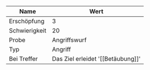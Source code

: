 | Name          | Wert                              |
| ------------- | --------------------------------- |
| Erschöpfung   | 3                                 |
| Schwierigkeit | 20                                |
| Probe         | Angriffswurf                      |
| Typ           | Angriff                           |
| Bei Treffer   | Das Ziel erleidet '[[Betäubung]]' |
